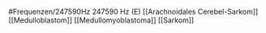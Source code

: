 #Frequenzen/247590Hz
247590 Hz (E)
[[Arachnoidales Cerebel-Sarkom]]
[[Medulloblastom]]
[[Medullomyoblastoma]]
[[Sarkom]]